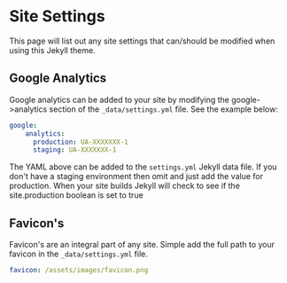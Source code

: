 
# Site Settings

This page will list out any site settings that can/should be modified when using this Jekyll theme.

## Google Analytics

Google analytics can be added to your site by modifying the google->analytics section of the `_data/settings.yml` file. See the example below:

```YAML
google:
    analytics:
      production: UA-XXXXXXX-1
      staging: UA-XXXXXXX-1
```

The YAML above can be added to the `settings.yml` Jekyll data file. If you don't have a staging environment then omit and just add the value for production. When your site builds Jekyll will check to see if the site.production boolean is set to true


## Favicon's

Favicon's are an integral part of any site. Simple add the full path to your favicon in the `_data/settings.yml` file. 

```YAML
favicon: /assets/images/favicon.png
```


